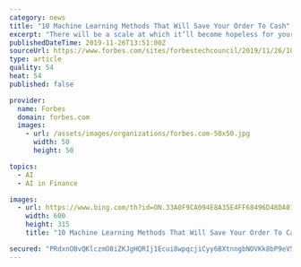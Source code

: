 ```yaml
---
category: news
title: "10 Machine Learning Methods That Will Save Your Order To Cash"
excerpt: "There will be a scale at which it’ll become hopeless for your financial department to handle your growing volume with their ... If you’re looking to enhance your O2C process, It may be worth trying machine learning (ML). Let's take a look at a few ways your organization can do just this in the two major sections of your O2C cycle."
publishedDateTime: 2019-11-26T13:51:00Z
sourceUrl: https://www.forbes.com/sites/forbestechcouncil/2019/11/26/10-machine-learning-methods-that-will-save-your-order-to-cash/
type: article
quality: 54
heat: 54
published: false

provider:
  name: Forbes
  domain: forbes.com
  images:
    - url: /assets/images/organizations/forbes.com-50x50.jpg
      width: 50
      height: 50

topics:
  - AI
  - AI in Finance

images:
  - url: https://www.bing.com/th?id=ON.33A0F9CA094E8A35E4FF68496D48DA01
    width: 600
    height: 315
    title: "10 Machine Learning Methods That Will Save Your Order To Cash"

secured: "PRdxnOBvQKlczmO8iZKJgHQRIj1Ecui8wpqcjiCyy6BXtnngbNOVKk8bP9eV5MR7xTeYIPKliTYIqeyoTxjv0kWfPFVe0VjE4rO29a2JRp3SXltBFN5DVxVQM/9Se5kPTkdpyREIVCNdYNvRmxNGTrvuYYAIATJnYlSGXkzsUmGkZkjBEwaBC6BmxqVj289v9tAHt/YHZcO8R8qV2jlN/YGtqo4lZPGmVXUBLR+wdD7aj5LRQ60MSFFc8T6ChDpVVtjXrzCkHfLqQt9wk3KSmQ==;MzV43dHiElhi/4tKYeNI+Q=="
---
```


